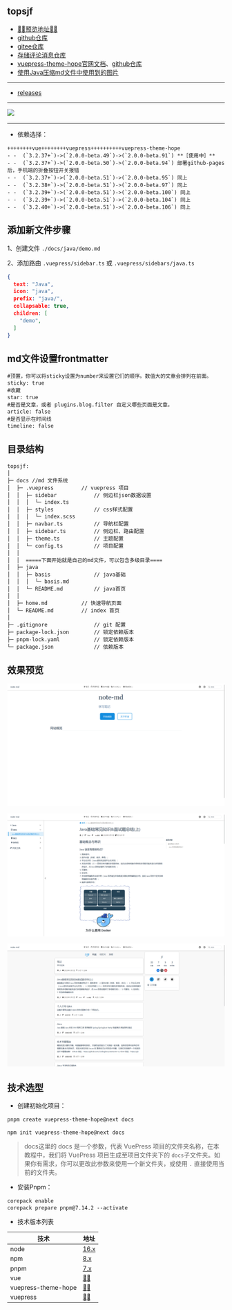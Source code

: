 ## topsjf

- <a href="https://topsjf.github.io/" target="_blank">🚀🚀预览地址🚀🚀</a>
- <a href="https://github.com/topsjf/topsjf.github.io" target="_blank">github仓库</a>
- <a href="https://gitee.com/topsjf/topsjf.gitee.io" target="_blank">gitee仓库</a>
- <a href="https://github.com/topsjf/giscus-discussions" target="_blank">存储评论消息仓库</a>
- <a href="https://vuepress-theme-hope.github.io/v2/zh/" target="_blank">vuepress-theme-hope官网文档</a>、<a href="https://github.com/vuepress-theme-hope/vuepress-theme-hope" target="_blank">github仓库</a>
- <a href="https://gitee.com/cps007/imgfileserve" target="_blank">使用Java压缩md文件中使用到的图片</a>
--------
- <a href="https://github.com/topsjf/topsjf.github.io/releases" target="_blank">releases</a>


-------

[![](https://developer.stackblitz.com/img/open_in_stackblitz.svg)](https://stackblitz.com/github/topsjf/topsjf.github.io)

-------


- 依赖选择：

```
++++++++vue++++++++vuepress++++++++++vuepress-theme-hope
- -  (`3.2.37+`)->(`2.0.0-beta.49`)->(`2.0.0-beta.91`) **［使用中］** 
- -  (`3.2.37+`)->(`2.0.0-beta.50`)->(`2.0.0-beta.94`) 部署github-pages后，手机端的折叠按钮开关报错
- -  (`3.2.37+`)->(`2.0.0-beta.51`)->(`2.0.0-beta.95`) 同上
- -  (`3.2.38+`)->(`2.0.0-beta.51`)->(`2.0.0-beta.97`) 同上
- -  (`3.2.39+`)->(`2.0.0-beta.51`)->(`2.0.0-beta.100`) 同上
- -  (`3.2.39+`)->(`2.0.0-beta.51`)->(`2.0.0-beta.104`) 同上
- -  (`3.2.40+`)->(`2.0.0-beta.51`)->(`2.0.0-beta.106`) 同上
```


## 添加新文件步骤

1、创建文件 `./docs/java/demo.md`

2、添加路由 `.vuepress/sidebar.ts` 或 `.vuepress/sidebars/java.ts`

```json
{
  text: "Java",
  icon: "java",
  prefix: "java/",
  collapsable: true,
  children: [
    "demo",
  ]
}
```

## md文件设置frontmatter

```text
#顶置，你可以将sticky设置为number来设置它们的顺序。数值大的文章会排列在前面。
sticky: true
#收藏
star: true
#是否是文章，或者 plugins.blog.filter 自定义哪些页面是文章。
article: false
#是否显示在时间线
timeline: false
```


## 目录结构

```text
topsjf:
│
├─ docs //md 文件系统 
│  ├─ .vuepress         // vuepress 项目 
│  │  ├─ sidebar            // 侧边栏json数据设置 
│  │  │  └─ index.ts 
│  │  ├─ styles             // css样式配置 
│  │  │  └─ index.scss 
│  │  ├─ navbar.ts          // 导航栏配置 
│  │  ├─ sidebar.ts         // 侧边栏、路由配置 
│  │  ├─ theme.ts           // 主题配置 
│  │  └─ config.ts          // 项目配置 
│  │   
│  │  =====下面开始就是自己的md文件，可以包含多级目录==== 
│  ├─ java 
│  │  ├─ basis              // java基础
│  │  │  └─ basis.md
│  │  └─ README.md          // java首页
│  │
│  ├─ home.md           // 快速导航页面
│  └─ README.md         // index 首页
│
├─ .gitignore               // git 配置 
├─ package-lock.json        // 锁定依赖版本
├─ pnpm-lock.yaml           // 锁定依赖版本
└─ package.json             // 依赖版本

```

## 效果预览

![](./img/img.png)

![](./img/img_1.png)

![](./img/img_2.png)

## 技术选型


- 创建初始化项目： 


```shell
pnpm create vuepress-theme-hope@next docs
```

```shell
npm init vuepress-theme-hope@next docs

```

> docs这里的 docs 是一个参数，代表 VuePress 项目的文件夹名称，在本教程中，我们将 VuePress 项目生成至项目文件夹下的 `docs`子文件夹。如果你有需求，你可以更改此参数来使用一个新文件夹，或使用 `.` 直接使用当前的文件夹。


- 安装Pnpm：

```shell
corepack enable
corepack prepare pnpm@7.14.2 --activate
```


- 技术版本列表

| 技术                      | 地址                                                                                                |
|-------------------------|---------------------------------------------------------------------------------------------------|
| node                    | <a href="https://www.npmjs.com/package/node" target="_blank">16.x</a>                          |
| npm                     | <a href="https://www.npmjs.com/package/npm" target="_blank">8.x</a>                            |
| pnpm                    | <a href="https://www.npmjs.com/package/pnpm" target="_blank">7.x</a>                           |
| vue                     | <a href="https://www.npmjs.com/package/vue" target="_blank">🚀🚀</a>                           |
| vuepress-theme-hope     | <a href="https://www.npmjs.com/package/vuepress-theme-hope" target="_blank">🚀🚀</a>           |
| vuepress                | <a href="https://www.npmjs.com/package/vuepress" target="_blank">🚀🚀</a>                      |
